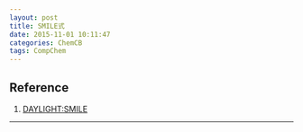 ```yaml
---
layout: post
title: SMILE式
date: 2015-11-01 10:11:47
categories: ChemCB
tags: CompChem
---
```



## Reference

1. [DAYLIGHT:SMILE](http://www.daylight.com/dayhtml/doc/theory/theory.smiles.html)

------
